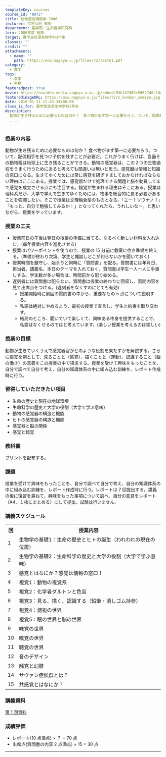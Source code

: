 ```yaml
---
templateKey: courses
course_id: "0072"
title: 動物感覚情報学-2006
lecturer: 宗宮弘明 教授
department: 農学部／生命農学研究科
term: 2006年度 後期
target: 農学部資源生物学科3年生
classes: ""
credit: ""
attachments:
  - name: ""
    path: https://ocw.nagoya-u.jp/files/72/lect01.pdf
category:
  - 農学
tags:
  - 農学
  - 生物
featuredpost: true
movie: https://nuvideo.media.nagoya-u.ac.jp/embed/93bf47d83e58627d8c1dca20d857e11f60065924
featuredimageURL: https://ocw.nagoya-u.jp/files/72/s_kanban_somiya.jpg
date: 2016-01-21 11:43:34+00:00
class_is_for: 農学部資源生物学科3年生
description:
  動物が生き残るために必要なものは何か？　食べ物がまず第一に必要だろう。ついで、配偶相手を見つけ子供を残すことが必要だ。これがうまく行けば、当面その動物種は地球上に生き残ることができる。動物の感覚器は、この２つの生物過程をうまく行うためにあると考えても間違いは無いと思う。感覚器は情報と知識の窓口になる。生きてゆくためには常に感覚を研ぎすましておかなければならない理由はここにある。授業では、感覚器だけ
  ....
---
```


### 授業の内容

動物が生き残るために必要なものは何か？ 食べ物がまず第一に必要だろう。ついで、配偶相手を見つけ子供を残すことが必要だ。これがうまく行けば、当面その動物種は地球上に生き残ることができる。動物の感覚器は、この２つの生物過程をうまく行うためにあると考えても間違いは無いと思う。感覚器は情報と知識の窓口になる。生きてゆくためには常に感覚を研ぎすましておかなければならない理由はここにある。授業では、感覚器だけで処理できる問題と脳を動員してまで感覚を成立させる点にも注目する。錯覚が生まれる理由はそこにある。授業は理科系だが、大学で学んで生きてゆくためには、物事を総合的に見る必要があることを強調したい。そこで授業は文理融合型のものとなる。「エー！ソウナノ！」「もっと、自分で勉強してみるか！」となってくれたら、うれしいなー。と思いながら、授業をやっています。

### 授業の工夫

- 授業前日の午後は翌日の授業の準備に当てる。なるべく新しい材料を入れ込む。(毎年授業内容を進化させる)
- 授業はパワーポイントを使うので、授業の 15 分前に教室に往き準備を終える。(準備が終わり次第、学生と雑談しどこが判らないかを聞いておく)
- 授業時間を厳守し、始まりと同時に「質問書」を配る。質問書には年月日、担当者、講義名、本日のテーマを入れておく。質問書は学生一人一人に手渡しする。学生数が多い場合は、時間前から配り始める。
- 遅刻者には質問書は配らない。質問書は授業の終わりに回収し、質問内容を見て出席点をつける。(遅刻者をなくすのにとても有効)
  - 授業開始時に前回の質問書の中から、重要なもの 5 点について説明する。
  - 私語は絶対にやめるよう、最初の授業で宣言し、学生と約束を取り交わす。
  - 結局のところ、聞いていて楽しくて、興味ある中身を提供することで、私語はなくせるのではと考えています。(楽しい授業を考えるのは愉しい)</ul>

### 授業の目標

動物が生きていくうえで感覚器官がどのような役割を果たすかを解説する。さらに視覚を例として、見ることと（感覚）、描くことと（運動）、認識すること（脳の働き）の意義をこの授業の中で探求する。授業を受けて興味をもったことを、自分で調べて自分で考え、自分の知識体系の中に組み込む訓練を、レポート作成時に行う。

### 習得していただきたい項目

- 生命の歴史と現在の地球環境
- 生命科学の歴史と大学の役割（大学で学ぶ意味）
- 動物の感覚器の構造と機能
- ヒトの感覚器の構造と機能
- 感覚器と脳の関係
- 感覚と錯覚

### 教科書

プリントを配布する。

### 課題

授業を受けて興味をもったことを、自分で調べて自分で考え、自分の知識体系の中に組み込む訓練を、レポート作成時に行う。レポートは 7 回提出する。講義の後に復習を兼ねて、興味をもった事項について調べ、自分の意見をレポート（A4、１枚にまとめる）にして提出。試験は行いません。

<h3>講義スケジュール</h3>
<table class="basic" width="455">
<tr>
<th class="center" width="20">回</th>
<th class="center">授業内容</th>
</tr>
<tr>
<td class="center" width="20">1</td>
<td>
生物学の基礎1：生命の歴史とヒトの誕生（われわれの現在の位置）
</td>
</tr>
<tr>
<td class="center" width="20">2</td>
<td>
生物学の基礎2：生命科学の歴史と大学の役割（大学で学ぶ意味）
</td>
</tr>
<tr>
<td class="center" width="20">3</td>
<td>
感覚とはなにか？感覚は情報の窓口！
</td>
</tr>
<tr>
<td class="center" width="20">4</td>
<td>
視覚1：動物の視覚系
</td>
</tr>
<tr>
<td class="center" width="20">5</td>
<td>
視覚2：化学者ダルトンと色盲
</td>
</tr>
<tr>
<td class="center" width="20">6</td>
<td>
視覚3：見る、描く、認識する（鉛筆・消しゴム持参）
</td>
</tr>
<tr>
<td class="center" width="20">7</td>
<td>
視覚4：錯視の世界
</td>
</tr>
<tr>
<td class="center" width="20">8</td>
<td>
視覚5：眼の世界と脳の世界
</td>
</tr>
<tr>
<td class="center" width="20">9</td>
<td>
味覚の世界
</td>
</tr>
<tr>
<td class="center" width="20">10</td>
<td>
嗅覚の世界
</td>
</tr>
<tr>
<td class="center" width="20">11</td>
<td>
聴覚の世界
</td>
</tr>
<tr>
<td class="center" width="20">12</td>
<td>
音のデザイン
</td>
</tr>
<tr>
<td class="center" width="20">13</td>
<td>
触覚と幻肢
</td>
</tr>
<tr>
<td class="center" width="20">14</td>
<td>
サヴァン症候群とは？
</td>
</tr>
<tr>
<td class="center" width="20">15</td>
<td>
共感覚とはなにか？
</td>
</tr>
</table>

### 講義資料

[第 1 回資料](https://ocw.nagoya-u.jp/files/72/lect01.pdf)

### 成績評価

- レポート(10 点満点) × ７ = 70 点
- 出席点(質問書の内容 2 点満点) × 15 = 30 点

---
